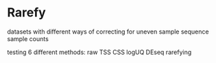 Rarefy
======
datasets with different ways of correcting for uneven sample sequence sample counts

testing 6 different methods:
raw
TSS
CSS
logUQ
DEseq
rarefying